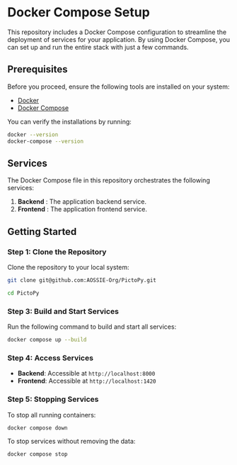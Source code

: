 
# Docker Compose Setup

This repository includes a Docker Compose configuration to streamline the deployment of services for your application. By using Docker Compose, you can set up and run the entire stack with just a few commands.

## Prerequisites

Before you proceed, ensure the following tools are installed on your system:

- [Docker](https://www.docker.com/)
- [Docker Compose](https://docs.docker.com/compose/)

You can verify the installations by running:

```bash
docker --version
docker-compose --version
```

## Services

The Docker Compose file in this repository orchestrates the following services:

1. **Backend** : The application backend service.
4. **Frontend** : The application frontend service.

## Getting Started

### Step 1: Clone the Repository

Clone the repository to your local system:

```bash
git clone git@github.com:AOSSIE-Org/PictoPy.git
```

```bash
cd PictoPy
```

### Step 3: Build and Start Services

Run the following command to build and start all services:

```bash
docker compose up --build
```

### Step 4: Access Services

- **Backend**: Accessible at `http://localhost:8000`
- **Frontend**: Accessible at `http://localhost:1420`

### Step 5: Stopping Services

To stop all running containers:

```bash
docker compose down
```

To stop services without removing the data:

```bash
docker compose stop
```


